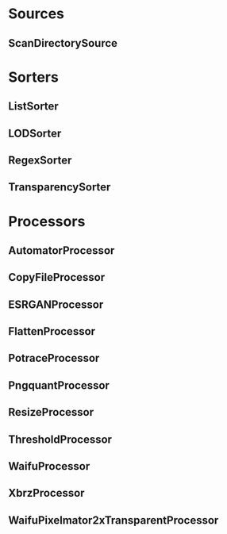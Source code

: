 

# Sources
## ScanDirectorySource

# Sorters
## ListSorter
## LODSorter
## RegexSorter
## TransparencySorter

# Processors
## AutomatorProcessor
## CopyFileProcessor
## ESRGANProcessor
## FlattenProcessor
## PotraceProcessor
## PngquantProcessor
## ResizeProcessor
## ThresholdProcessor
## WaifuProcessor
## XbrzProcessor
## WaifuPixelmator2xTransparentProcessor

